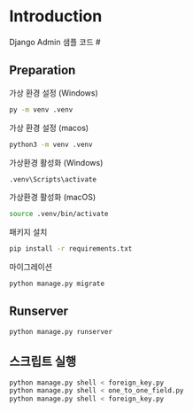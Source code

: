 # Introduction

Django Admin 샘플 코드 #

## Preparation

가상 환경 설정 (Windows)

```cmd
py -m venv .venv
```

가상 환경 설정 (macos)

```zsh
python3 -m venv .venv
```

가상환경 활성화 (Windows)

```cmd
.venv\Scripts\activate
```

가상환경 활성화 (macOS)

```zsh
source .venv/bin/activate
```

패키지 설치

```zsh
pip install -r requirements.txt
```

마이그레이션

```zsh
python manage.py migrate
```

## Runserver

```zsh
python manage.py runserver
```

## 스크립트 실행

```zsh
python manage.py shell < foreign_key.py
python manage.py shell < one_to_one_field.py
python manage.py shell < foreign_key.py
```
